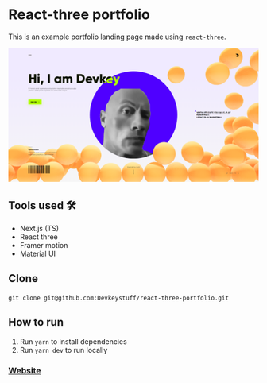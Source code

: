 # React-three portfolio
This is an example portfolio landing page made using `react-three`.

![Landing page](docs/landing.png)

## Tools used 🛠️
- Next.js (TS)
- React three
- Framer motion
- Material UI

## Clone
    git clone git@github.com:Devkeystuff/react-three-portfolio.git

## How to run

1. Run `yarn` to install dependencies
2. Run `yarn dev` to run locally

### [Website](portfolio-devkey.vercel.app)
